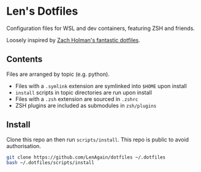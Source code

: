 # Len's Dotfiles
Configuration files for WSL and dev containers, featuring ZSH and friends.

Loosely inspired by [Zach Holman's fantastic dotfiles](https://github.com/holman/dotfiles).

## Contents
Files are arranged by topic (e.g. python).

- Files with a `.symlink` extension are symlinked into `$HOME` upon install
- `install` scripts in topic directories are run upon install
- Files with a `.zsh` extension are sourced in `.zshrc`
- ZSH plugins are included as submodules in `zsh/plugins`

## Install
Clone this repo an then run `scripts/install`. This repo is public to avoid authorisation.
```bash
git clone https://github.com/LenAgain/dotfiles ~/.dotfiles
bash ~/.dotfiles/scripts/install
```
